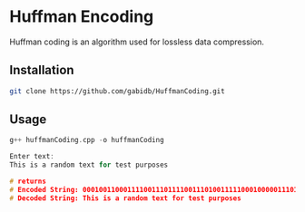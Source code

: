 # Huffman Encoding

Huffman coding is an algorithm used for lossless data compression.

## Installation

```bash
git clone https://github.com/gabidb/HuffmanCoding.git
```

## Usage

```c++
g++ huffmanCoding.cpp -o huffmanCoding

Enter text:
This is a random text for test purposes

# returns 
# Encoded String: 0001001100011110011101111001110100111110001000001110100110101101111001101110101001111000011101110011100110111000011110101000001100010111011001011100
# Decoded String: This is a random text for test purposes

```
